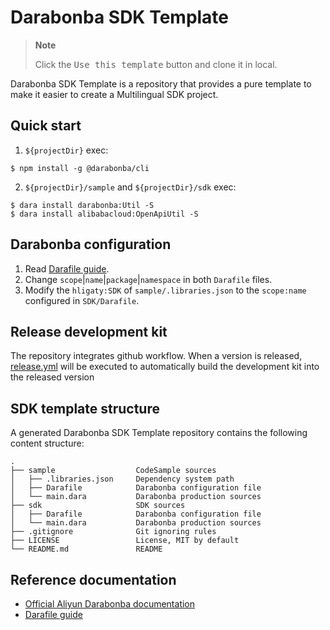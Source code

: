 # Darabonba SDK Template

> **Note**
>
> Click the <kbd>Use this template</kbd> button and clone it in local.

Darabonba SDK Template is a repository that provides a pure template to make it easier to create a Multilingual SDK project.

## Quick start

1. `${projectDir}` exec:

```shell
$ npm install -g @darabonba/cli
```

2. `${projectDir}/sample` and `${projectDir}/sdk` exec:

```shell
$ dara install darabonba:Util -S
$ dara install alibabacloud:OpenApiUtil -S
```

## Darabonba configuration

1. Read [Darafile guide](https://github.com/aliyun/darabonba/blob/master/doc/darafile.md).
2. Change `scope`|`name`|`package`|`namespace` in both `Darafile` files.
3. Modify the `hligaty:SDK` of `sample/.libraries.json` to the `scope:name` configured in `SDK/Darafile`.

## Release development kit

The repository integrates github workflow. When a version is released, [release.yml](.github/workflows/release.yml) will be executed to automatically build the development kit into the released version

## SDK template structure

A generated Darabonba SDK Template repository contains the following content structure:

```
.
├── sample                  CodeSample sources
│   ├── .libraries.json     Dependency system path
│   ├── Darafile            Darabonba configuration file
│   └── main.dara           Darabonba production sources
├── sdk                     SDK sources
│   ├── Darafile            Darabonba configuration file
│   └── main.dara           Darabonba production sources
├── .gitignore              Git ignoring rules
├── LICENSE                 License, MIT by default
└── README.md               README
```

## Reference documentation

* [Official Aliyun Darabonba documentation](https://github.com/aliyun/darabonba/blob/master/README.md)
* [Darafile guide](https://github.com/aliyun/darabonba/blob/master/doc/darafile.md)
